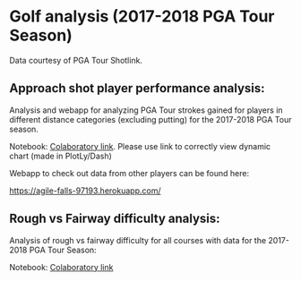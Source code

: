 # Golf analysis (2017-2018 PGA Tour Season)
Data courtesy of PGA Tour Shotlink. 
## Approach shot player performance analysis:

Analysis and webapp for analyzing PGA Tour strokes gained for players in different distance categories (excluding putting) for the 2017-2018 PGA Tour season. 

Notebook: [Colaboratory link](https://colab.research.google.com/github/PhilipEkfeldt/Golf-Analysis/blob/master/Approach%20shot%20analysis.ipynb).
Please use link to correctly view dynamic chart (made in PlotLy/Dash)

Webapp to check out data from other players can be found here:

https://agile-falls-97193.herokuapp.com/

## Rough vs Fairway difficulty analysis:

Analysis of rough vs fairway difficulty for all courses with data for the 2017-2018 PGA Tour Season:

Notebook: [Colaboratory link](https://colab.research.google.com/github/PhilipEkfeldt/Golf-Analysis/blob/master/Rough%20vs%20fairway%20difficulty%20analysis.ipynb)
